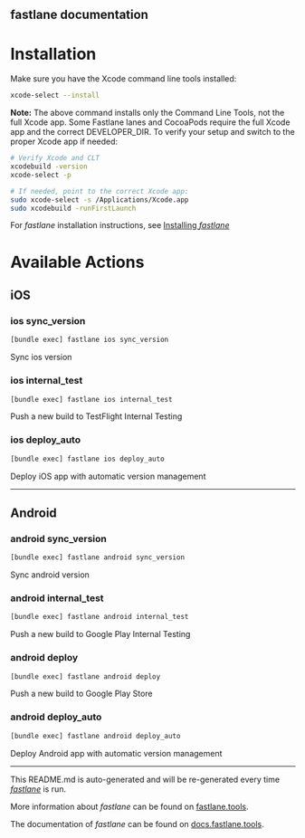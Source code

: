 fastlane documentation
----

# Installation

Make sure you have the Xcode command line tools installed:

```sh
xcode-select --install
```

**Note:** The above command installs only the Command Line Tools, not the full Xcode app. Some Fastlane lanes and CocoaPods require the full Xcode app and the correct DEVELOPER_DIR. To verify your setup and switch to the proper Xcode app if needed:

```bash
# Verify Xcode and CLT
xcodebuild -version
xcode-select -p

# If needed, point to the correct Xcode app:
sudo xcode-select -s /Applications/Xcode.app
sudo xcodebuild -runFirstLaunch
```

For _fastlane_ installation instructions, see [Installing _fastlane_](https://docs.fastlane.tools/#installing-fastlane)

# Available Actions

## iOS

### ios sync_version

```sh
[bundle exec] fastlane ios sync_version
```

Sync ios version

### ios internal_test

```sh
[bundle exec] fastlane ios internal_test
```

Push a new build to TestFlight Internal Testing

### ios deploy_auto

```sh
[bundle exec] fastlane ios deploy_auto
```

Deploy iOS app with automatic version management

----


## Android

### android sync_version

```sh
[bundle exec] fastlane android sync_version
```

Sync android version

### android internal_test

```sh
[bundle exec] fastlane android internal_test
```

Push a new build to Google Play Internal Testing

### android deploy

```sh
[bundle exec] fastlane android deploy
```

Push a new build to Google Play Store

### android deploy_auto

```sh
[bundle exec] fastlane android deploy_auto
```

Deploy Android app with automatic version management

----

This README.md is auto-generated and will be re-generated every time [_fastlane_](https://fastlane.tools) is run.

More information about _fastlane_ can be found on [fastlane.tools](https://fastlane.tools).

The documentation of _fastlane_ can be found on [docs.fastlane.tools](https://docs.fastlane.tools).
